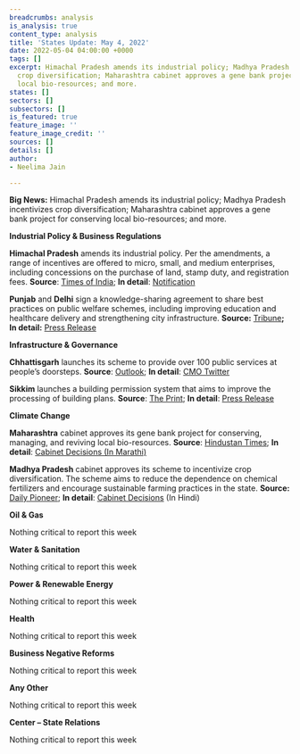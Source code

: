 ```yaml
---
breadcrumbs: analysis
is_analysis: true
content_type: analysis
title: 'States Update: May 4, 2022'
date: 2022-05-04 04:00:00 +0000
tags: []
excerpt: Himachal Pradesh amends its industrial policy; Madhya Pradesh incentivizes
  crop diversification; Maharashtra cabinet approves a gene bank project for conserving
  local bio-resources; and more.
states: []
sectors: []
subsectors: []
is_featured: true
feature_image: ''
feature_image_credit: ''
sources: []
details: []
author:
- Neelima Jain

---
```

**Big News:** Himachal Pradesh amends its industrial policy; Madhya Pradesh incentivizes crop diversification; Maharashtra cabinet approves a gene bank project for conserving local bio-resources; and more.

**Industrial Policy & Business Regulations**

**Himachal Pradesh** amends its industrial policy. Per the amendments, a range of incentives are offered to micro, small, and medium enterprises, including concessions on the purchase of land, stamp duty, and registration fees. **Source**: [Times of India](https://timesofindia.indiatimes.com/city/shimla/himachal-pradesh-govt-amends-industrial-investment-policy/articleshow/91183435.cms); **In detail**: [Notification](https://emerginghimachal.hp.gov.in/themes/backend/uploads/policies/Industrial-Policy-Amendment.pdf)

**Punjab** and **Delhi** sign a knowledge-sharing agreement to share best practices on public welfare schemes, including improving education and healthcare delivery and strengthening city infrastructure. **Source:** [Tribune](https://www.tribuneindia.com/news/punjab/punjab-govt-finds-itself-in-a-spot-over-purported-mou-to-be-signed-with-delhi-389571)**; In detail:** [Press Release](http://diprpunjab.gov.in/?q=content/punjab-government-inks-knowledge-sharing-agreement-delhi-government)

**Infrastructure & Governance**

**Chhattisgarh** launches its scheme to provide over 100 public services at people’s doorsteps. **Source**: [Outlook](https://www.outlookindia.com/national/chhattisgarh-govt-launches-scheme-for-doorstep-delivery-of-100-public-services-news-194323); **In detail**: [CMO Twitter](https://twitter.com/ChhattisgarhCMO/status/1520659933728890880)

**Sikkim** launches a building permission system that aims to improve the processing of building plans. **Source**: [The Print](https://theprint.in/india/obps-launched-in-sikkim/937720/); **In detail**: [Press Release](https://pib.gov.in/PressReleasePage.aspx?PRID=1821661)

**Climate Change**

**Maharashtra** cabinet approves its gene bank project for conserving, managing, and reviving local bio-resources. **Source**: [Hindustan Times](https://www.hindustantimes.com/cities/mumbai-news/cabinet-approves-setting-up-of-maharashtra-gene-bank-project-101651172793902.html); **In detail**: [Cabinet Decisions (In Marathi)](https://www.maharashtra.gov.in/Site/upload/CabinetDecision/English/112.%20Dt.28-04-2022_Cabinet%20Decisions_(Meeting%20No.112).pdf)

**Madhya Pradesh** cabinet approves its scheme to incentivize crop diversification. The scheme aims to reduce the dependence on chemical fertilizers and encourage sustainable farming practices in the state. **Source:** [Daily Pioneer](https://www.dailypioneer.com/2022/state-editions/incentive-scheme-for-mp-crop-diversification.html); **In detail**: [Cabinet Decisions](https://www.mpinfo.org/Home/CabinetDetails?newsid=220426S17&fontname=Mangal&LocID=32&pubdate=04/26/2022) (In Hindi)

**Oil & Gas**

Nothing critical to report this week

**Water & Sanitation**

Nothing critical to report this week

**Power & Renewable Energy**

Nothing critical to report this week

**Health**

Nothing critical to report this week

**Business Negative Reforms**

Nothing critical to report this week

**Any Other**

Nothing critical to report this week

**Center – State Relations**

Nothing critical to report this week